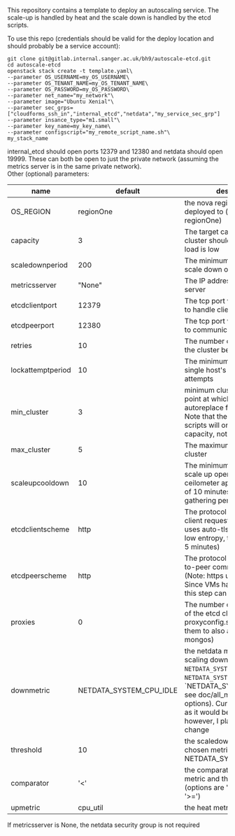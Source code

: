 This repository contains a template to deploy an autoscaling service. The scale-up is handled by heat and the scale down is handled by the etcd scripts.   
   
To use this repo (credentials should be valid for the deploy location and should probably be a service account):
```
git clone git@gitlab.internal.sanger.ac.uk/bh9/autoscale-etcd.git
cd autoscale-etcd
openstack stack create -t template.yaml\ 
--parameter OS_USERNAME=my_OS_USERNAME\  
--parameter OS_TENANT_NAME=my_OS_TENANT_NAME\
--parameter OS_PASSWORD=my_OS_PASSWORD\
--parameter net_name="my_network"\
--parameter image="Ubuntu Xenial"\
--parameter sec_grps=["cloudforms_ssh_in","internal_etcd","netdata","my_service_sec_grp"]
--parameter insance_type="m1.small"\
--parameter key_name=my_key_name\
--parameter configscript="my_remote_script_name.sh"\
my_stack_name
```
internal_etcd should open ports 12379 and 12380 and netdata should open 19999. These can both be open to just the private network (assuming the metrics server is in the same private network).  
Other (optional) parameters:  
 
|name           |default   |description 
|---------------|----------|---------------------------------------
|OS_REGION      |regionOne |the nova region it should be deployed to (delta only has regionOne)
|capacity       |3         |The target capacity that the cluster should aim to be when load is low
|scaledownperiod|200       |The minimum time between scale down operations
|metricsserver  |"None"    |The IP address of the metrics server
|etcdclientport |12379     |The tcp port which etcd uses to handle client requests
|etcdpeerport   |12380     |The tcp port which etcd uses to communicate internally
|retries        |10        |The number of attemtps to join the cluster before failure
|lockattemptperiod |10     |The minimum time between a single host's lock acquire attempts
|min_cluster    |3         |minimum cluster size (the point at which heat will autoreplace failed nodes). Note that the scale down scripts will only scale down to capacity, not min_cluster
|max_cluster    |5         |The maximum size of the cluster
|scaleupcooldown|10        |The minimum time between scale up operations, note that ceilometer applies a minimum of 10 minutes due to it's gathering period
|etcdclientscheme |http    |The protocol used to serve client requests (Note: https uses auto-tls. Since VMs have low entropy, this step can take 5 minutes)
|etcdpeerscheme |http      |The protocol used for peer-to-peer communications (Note: https uses auto-tls. Since VMs have low entropy, this step can take 5 minutes)
|proxies        |0         |The number of proxies in front of the etcd cluster (use proxyconfig.sh to configure them to also act as e.g. a mongos)
|downmetric     |NETDATA_SYSTEM_CPU_IDLE |the netdata metric to use for scaling down (e.g. `NETDATA_SYSTEM_CPU_IDLE` or `NETDATA_SYSTEM_LIAD_LOAD1` or `NETDATA_SYSTEM_IO_IN, see doc/all_metrics for more options). Currently, this is only as it would be returned, however, I plan to add rate of change
|threshold      |10        |the scaledown threshold of the chosen metric (default is NETDATA_SYSTEM_CPU_IDLE)
|comparator     |'<'       |the comparator between the metric and the threshold (options are '>' '<' '==' '<=' '>=')
|upmetric       |cpu_util  |the heat metric to scale up for

If metricsserver is None, the netdata security group is not required
